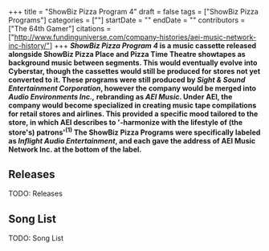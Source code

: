 +++
title = "ShowBiz Pizza Program 4"
draft = false
tags = ["ShowBiz Pizza Programs"]
categories = [""]
startDate = ""
endDate = ""
contributors = ["The 64th Gamer"]
citations = ["http://www.fundinguniverse.com/company-histories/aei-music-network-inc-history/"]
+++
***ShowBiz Pizza Program 4* is a music cassette released alongside ShowBiz Pizza Place and Pizza Time Theatre showtapes as background music between segments. This would eventually evolve into Cyberstar, though the cassettes would still be produced for stores not yet converted to it.
These programs were still produced by *Sight & Sound Entertainment Corporation*, however the company would be merged into *Audio Environments Inc.,* rebranding as *AEI Music*. Under AEI, the company would become specialized in creating music tape compilations for retail stores and airlines. This provided a specific mood tailored to the store, in which AEI describes to '-harmonize with the lifestyle of (the store's) patrons'<sup>(1)</sup> The ShowBiz Pizza Programs were specifically labeled as *Inflight Audio Entertainment*, and each gave the address of AEI Music Network Inc. at the bottom of the label.**

## Releases

TODO: Releases

## Song List

TODO: Song List
